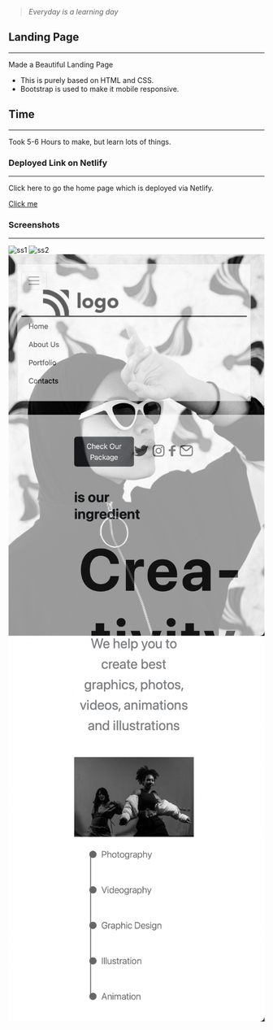 > *Everyday is a learning day*

## Landing Page
___
Made a Beautiful Landing Page 
- This is purely based on HTML and CSS. 
- Bootstrap is used to make it mobile responsive.

## Time
___
Took 5-6 Hours to make, but learn lots of things.


### Deployed Link on Netlify
___
Click here to go the home page which is deployed via Netlify.

[Click me](https://splendorous-frangipane-93085c.netlify.app)

### Screenshots
___

![ss1](./images/Screenshot%202022-08-26%20at%203.52.29%20AM.png)
![ss2](./images/Screenshot%202022-08-26%20at%203.52.36%20AM.png)
![ss2](./images/Screenshot%202022-08-26%20at%203.52.57%20AM.png)
![ss2](./images/Screenshot%202022-08-26%20at%203.53.11%20AM.png )